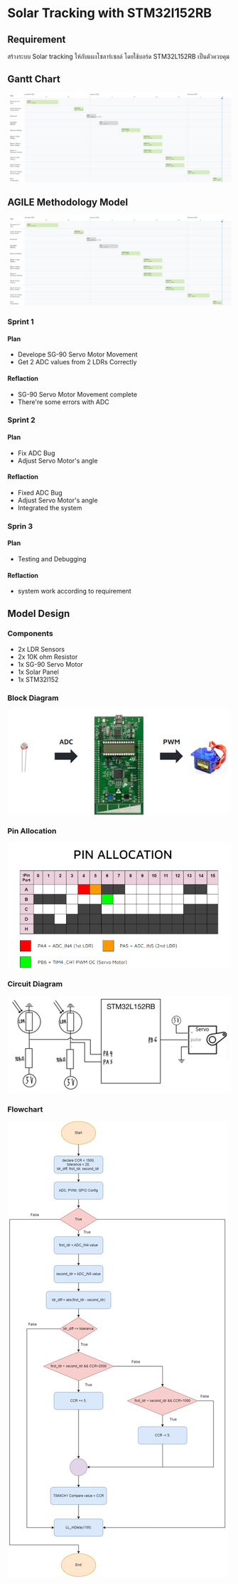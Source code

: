 # Solar Tracking with STM32l152RB

## Requirement
สร้างระบบ Solar tracking ให้กับแผงโซลาร์เซลล์ โดยใช้บอร์ด STM32L152RB เป็นตัวควบคุม

## Gantt Chart
![gantt-chart](https://github.com/PotatoBooks/2565-CPE311-PGBM/blob/main/gantt_chart.png)

## AGILE Methodology Model
![agile](https://github.com/PotatoBooks/2565-CPE311-PGBM/blob/main/gantt_chart.png)

### Sprint 1
#### Plan
* Develope SG-90 Servo Motor Movement
* Get 2 ADC values from 2 LDRs Correctly
#### Reflaction
* SG-90 Servo Motor Movement complete
* There're some errors with ADC

### Sprint 2
#### Plan
* Fix ADC Bug
* Adjust Servo Motor's angle
#### Reflaction
* Fixed ADC Bug
* Adjust Servo Motor's angle
* Integrated the system

### Sprin 3
#### Plan
* Testing and Debugging 
#### Reflaction
* system work according to requirement

## Model Design

### Components
* 2x LDR Sensors
* 2x 10K ohm Resistor
* 1x SG-90 Servo Motor
* 1x Solar Panel
* 1x STM32l152

### Block Diagram
![block-diagram](https://github.com/PotatoBooks/2565-CPE311-PGBM/blob/main/block-diagram.png)

### Pin Allocation
![pin-allo](https://github.com/PotatoBooks/2565-CPE311-PGBM/blob/main/pin-allowcation.png)

### Circuit Diagram
![circuit-diagram](https://github.com/PotatoBooks/2565-CPE311-PGBM/blob/main/CircuitDiagram.png)

### Flowchart
![flowchart](https://github.com/PotatoBooks/2565-CPE311-PGBM/blob/main/Solar%20Tracking%20Flowchart.jpg)

